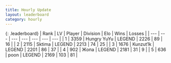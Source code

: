 ```yaml
---
title: Hourly Update
layout: leaderboard
category: hourly
---
```


{: .leaderboard}
| Rank | LV | Player | Division | Elo | Wins | Losses |
| --- | --- | --- | --- | --- | --- | --- |
| <span data-change="0">1</span> | 3359 | <span title="ID: 164871">Hungry YuYu</span> | LEGEND | <span data-change="0">2226</span> | <span data-change="0">89</span> | <span data-change="0">16</span> |
| <span data-change="0">2</span> | 2115 | <span title="ID: 353063">Sktima</span> | LEGEND | <span data-change="0">2213</span> | <span data-change="0">74</span> | <span data-change="0">25</span> |
| <span data-change="1">3</span> | 1676 | <span title="ID: 392407">Kunzut1k</span> | LEGEND | <span data-change="0">2201</span> | <span data-change="0">86</span> | <span data-change="0">37</span> |
| <span data-change="-1">4</span> | 902 | <span title="ID: 402846">Жoпа</span> | LEGEND | <span data-change="-28">2181</span> | <span data-change="0">31</span> | <span data-change="2">9</span> |
| <span data-change="0">5</span> | 636 | <span title="ID: 540690">poon</span> | LEGEND | <span data-change="0">2169</span> | <span data-change="0">103</span> | <span data-change="0">81</span> |